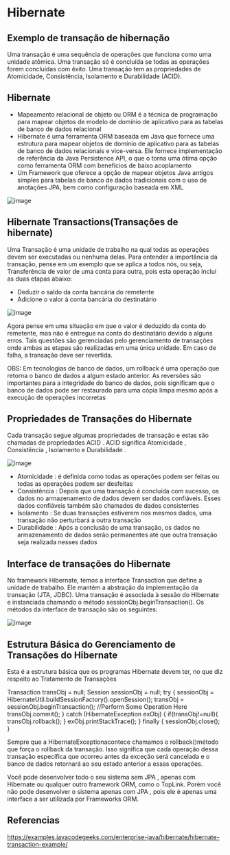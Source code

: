 # Hibernate

## Exemplo de transação de hibernação

Uma transação é uma sequência de operações que funciona como uma unidade atômica. Uma transação só é concluída se todas as operações 
forem concluídas com êxito. Uma transação tem as propriedades de Atomicidade, Consistência, Isolamento e Durabilidade (ACID). 

## Hibernate

- Mapeamento relacional de objeto ou ORM é a técnica de programação para mapear objetos de modelo de domínio de aplicativo para as tabelas de banco de dados relacional
- Hibernate é uma ferramenta ORM baseada em Java que fornece uma estrutura para mapear objetos de domínio de aplicativo para as tabelas de banco de dados relacionais 
e vice-versa. Ele fornece implementação de referência da Java Persistence API, o que o torna uma ótima opção como ferramenta ORM com benefícios de baixo acoplamento
- Um Framework que oferece a opção de mapear objetos Java antigos simples para tabelas de banco de dados tradicionais com o uso de anotações JPA, 
bem como configuração baseada em XML

![image](https://user-images.githubusercontent.com/52088444/183407086-770d278e-6abb-4b54-9814-a6bfacb51182.png)


## Hibernate Transactions(Transações de hibernate)


Uma Transação é uma unidade de trabalho na qual todas as operações devem ser executadas ou nenhuma delas. Para entender a importância da transação, pense em um exemplo 
que se aplica a todos nós, ou seja, Transferência de valor de uma conta para outra, pois esta operação inclui as duas etapas abaixo:

- Deduzir o saldo da conta bancária do remetente
- Adicione o valor à conta bancária do destinatário

![image](https://user-images.githubusercontent.com/52088444/183407538-14f19602-eb09-4073-952b-ad82c4900bbc.png)


Agora pense em uma situação em que o valor é deduzido da conta do remetente, mas não é entregue na conta do destinatário devido a alguns erros. Tais questões são gerenciadas 
pelo gerenciamento de transações onde ambas as etapas são realizadas em uma única unidade. Em caso de falha, a transação deve ser revertida.


OBS: Em tecnologias de banco de dados, um rollback é uma operação que retorna o banco de dados a algum estado anterior. As reversões são importantes para a integridade do banco de dados, 
pois significam que o banco de dados pode ser restaurado para uma cópia limpa mesmo após a execução de operações incorretas

## Propriedades de Transações do Hibernate

Cada transação segue algumas propriedades de transação e estas são chamadas de propriedades ACID . ACID significa Atomicidade , Consistência , Isolamento e Durabilidade .

![image](https://user-images.githubusercontent.com/52088444/183408399-6990c8e8-e937-4657-9599-94603676c3c3.png)

- Atomicidade : é definida como todas as operações podem ser feitas ou todas as operações podem ser desfeitas
- Consistência : Depois que uma transação é concluída com sucesso, os dados no armazenamento de dados devem ser dados confiáveis. Esses dados confiáveis ​​também são chamados de dados consistentes
- Isolamento : Se duas transações estiverem nos mesmos dados, uma transação não perturbará a outra transação
- Durabilidade : Após a conclusão de uma transação, os dados no armazenamento de dados serão permanentes até que outra transação seja realizada nesses dados

## Interface de transações do Hibernate

No framework Hibernate, temos a interface Transaction que define a unidade de trabalho. Ele mantém a abstração da implementação da transação (JTA, JDBC). Uma transação é associada à sessão do 
Hibernate e instanciada chamando o método sessionObj.beginTransaction(). Os métodos da interface de transação são os seguintes:

![image](https://user-images.githubusercontent.com/52088444/183409227-1b6a500f-dc20-4d6b-acd6-2909deed8cf1.png)

## Estrutura Básica do Gerenciamento de Transações do Hibernate

Esta é a estrutura básica que os programas Hibernate devem ter, no que diz respeito ao Tratamento de Transações

Transaction transObj = null;<font></font>
Session sessionObj = null;<font></font>
try {<font></font>
    sessionObj = HibernateUtil.buildSessionFactory().openSession();<font></font>
    transObj = sessionObj.beginTransaction();<font></font>
<font></font>
    //Perform Some Operation Here<font></font>
    transObj.commit();<font></font>
} catch (HibernateException exObj) {<font></font>
    if(transObj!=null){<font></font>
        transObj.rollback();<font></font>
    }<font></font>
    exObj.printStackTrace(); <font></font>
} finally {<font></font>
    sessionObj.close(); <font></font>
}<font></font>


Sempre que a HibernateExceptionacontece chamamos o rollback()método que força o rollback da transação. Isso significa que cada operação dessa transação 
específica que ocorreu antes da exceção será cancelada e o banco de dados retornará ao seu estado anterior a essas operações.

Você pode desenvolver todo o seu sistema sem JPA , apenas com Hibernate ou qualquer outro framework ORM, como o TopLink. Porém você não pode desenvolver o 
sistema apenas com JPA , pois ele é apenas uma interface a ser utilizada por Frameworks ORM.


## Referencias

https://examples.javacodegeeks.com/enterprise-java/hibernate/hibernate-transaction-example/




